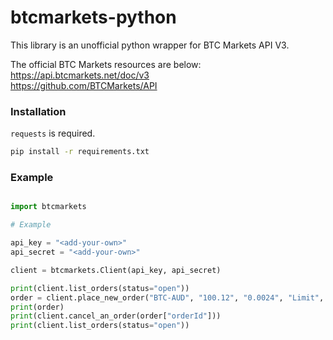# btcmarkets-python
This library is an unofficial python wrapper for BTC Markets API V3.

The official BTC Markets resources are below: \
https://api.btcmarkets.net/doc/v3 \
https://github.com/BTCMarkets/API 

### Installation
`requests` is required.
```bash
pip install -r requirements.txt
```
### Example
```python

import btcmarkets

# Example

api_key = "<add-your-own>"
api_secret = "<add-your-own>"

client = btcmarkets.Client(api_key, api_secret)

print(client.list_orders(status="open"))
order = client.place_new_order("BTC-AUD", "100.12", "0.0024", "Limit", "Bid")
print(order)
print(client.cancel_an_order(order["orderId"]))
print(client.list_orders(status="open"))
```
